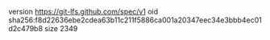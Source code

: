version https://git-lfs.github.com/spec/v1
oid sha256:f8d22636ebe2cdea63b11c211f5886ca001a20347eec34e3bbb4ec01d2c479b8
size 2349
